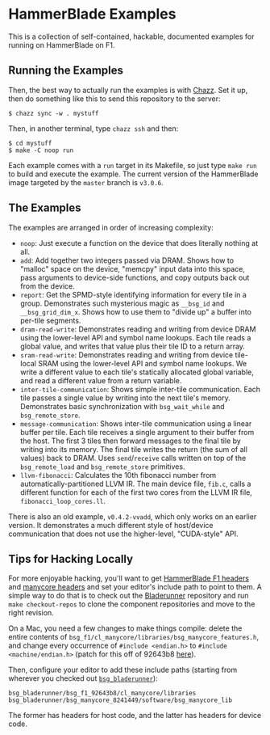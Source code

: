 HammerBlade Examples
====================

This is a collection of self-contained, hackable, documented examples for running on HammerBlade on F1.


Running the Examples
--------------------

Then, the best way to actually run the examples is with [Chazz][].
Set it up, then do something like this to send this repository to the server:

    $ chazz sync -w . mystuff

Then, in another terminal, type `chazz ssh` and then:

    $ cd mystuff
    $ make -C noop run

Each example comes with a `run` target in its Makefile, so just type `make run` to build and execute the example.
The current version of the HammerBlade image targeted by the `master` branch is `v3.0.6`.

[chazz]: https://github.com/cucapra/chazz


The Examples
------------

The examples are arranged in order of increasing complexity:

- `noop`: Just execute a function on the device that does literally nothing at all.
- `add`: Add together two integers passed via DRAM. Shows how to "malloc" space on the device, "memcpy" input data into this space, pass arguments to device-side functions, and copy outputs back out from the device.
- `report`: Get the SPMD-style identifying information for every tile in a group. Demonstrates such mysterious magic as `__bsg_id` and `__bsg_grid_dim_x`. Shows how to use them to "divide up" a buffer into per-tile segments.
- `dram-read-write`: Demonstrates reading and writing from device DRAM using the lower-level API and symbol name lookups. Each tile reads a global value, and writes that value plus their tile ID to a return array.
- `sram-read-write`: Demonstrates reading and writing from device tile-local SRAM using the lower-level API and symbol name lookups. We write a different value to each tile's statically allocated global variable, and read a different value from a return variable.
- `inter-tile-communication`: Shows simple inter-tile communication. Each tile passes a single value by writing into the next tile's memory. Demonstrates basic synchronization with `bsg_wait_while` and `bsg_remote_store`. 
- `message-communication`: Shows inter-tile communication using a linear buffer per tile. Each tile receives a single argument to their buffer from the host. The first 3 tiles then forward messages to the final tile by writing into its memory. The final tile writes the return (the sum of all values) back to DRAM. Uses `send`/`receive` calls written on top of the `bsg_remote_load` and `bsg_remote_store` primitives.
- `llvm-fibonacci`: Calculates the 10th fibonacci number from automatically-partitioned LLVM IR. The main device file, `fib.c`, calls a different function for each of the first two cores from the LLVM IR file, `fibonacci_loop_cores.ll`.

There is also an old example, `v0.4.2-vvadd`, which only works on an earlier version. It demonstrates a much different style of host/device communication that does not use the higher-level, "CUDA-style" API.


Tips for Hacking Locally
------------------------

For more enjoyable hacking, you'll want to get [HammerBlade F1 headers][hbf1lib] and [manycore headers][mclib] and set your editor's include path to point to them.
A simple way to do that is to check out the [Bladerunner][] repository and run `make checkout-repos` to clone the component repositories and move to the right revision.

On a Mac, you need a few changes to make things compile: delete the entire contents of `bsg_f1/cl_manycore/libraries/bsg_manycore_features.h`, and change every occurrence of `#include <endian.h>` to `#include <machine/endian.h>` (patch for this off of 92643b8 [here][bsg_f1_macos_patch]).

Then, configure your editor to add these include paths (starting from wherever you checked out [`bsg_bladerunner`][bladerunner]):

    bsg_bladerunner/bsg_f1_92643b8/cl_manycore/libraries
    bsg_bladerunner/bsg_manycore_8241449/software/bsg_manycore_lib

The former has headers for host code, and the latter has headers for device code.

[hbf1lib]: https://github.com/bespoke-silicon-group/bsg_f1/tree/master/cl_manycore/libraries
[mclib]: https://github.com/bespoke-silicon-group/bsg_manycore/tree/master/software/bsg_manycore_lib
[bsg_f1_macos_patch]: https://gist.github.com/avanhatt/d6df1eb375486f8aee9f8a74e8303168
[bladerunner]: https://github.com/bespoke-silicon-group/bsg_bladerunner
